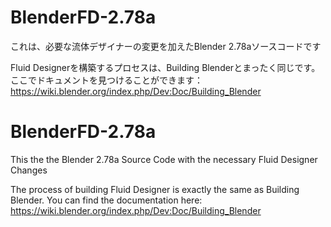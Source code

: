 # BlenderFD-2.78a
これは、必要な流体デザイナーの変更を加えたBlender 2.78aソースコードです

Fluid Designerを構築するプロセスは、Building Blenderとまったく同じです。 ここでドキュメントを見つけることができます：
https://wiki.blender.org/index.php/Dev:Doc/Building_Blender


# BlenderFD-2.78a
This the the Blender 2.78a Source Code with the necessary Fluid Designer Changes

The process of building Fluid Designer is exactly the same as Building Blender. You can find the documentation here:
https://wiki.blender.org/index.php/Dev:Doc/Building_Blender
